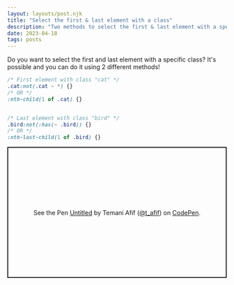 ```yaml
---
layout: layouts/post.njk
title: "Select the first & last element with a class"
description: "Two methods to select the first & last element with a specific class"
date: 2023-04-18
tags: posts
---
```


Do you want to select the first and last element with a specific class? It's possible and you can do it using 2 different methods!


```css
/* First element with class "cat" */
.cat:not(.cat ~ *) {}
/* OR */
:nth-child(1 of .cat) {}


/* Last element with class "bird" */
.bird:not(:has(~ .bird)) {}
/* OR */
:nth-last-child(1 of .bird) {}
```


<p class="codepen" data-height="300" data-default-tab="result" data-slug-hash="ExdgYXo" data-preview="true" data-user="t_afif" style="height: 300px; box-sizing: border-box; display: flex; align-items: center; justify-content: center; border: 2px solid; margin: 1em 0; padding: 1em;">
  <span>See the Pen <a href="https://codepen.io/t_afif/pen/ExdgYXo">
  Untitled</a> by Temani Afif (<a href="https://codepen.io/t_afif">@t_afif</a>)
  on <a href="https://codepen.io">CodePen</a>.</span>
</p>
<script async src="https://cpwebassets.codepen.io/assets/embed/ei.js"></script>

